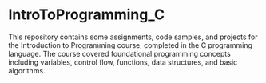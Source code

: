 # IntroToProgramming_C
This repository contains some assignments, code samples, and projects for the Introduction to Programming course, completed in the C programming language. The course covered foundational programming concepts including variables, control flow, functions, data structures, and basic algorithms.
